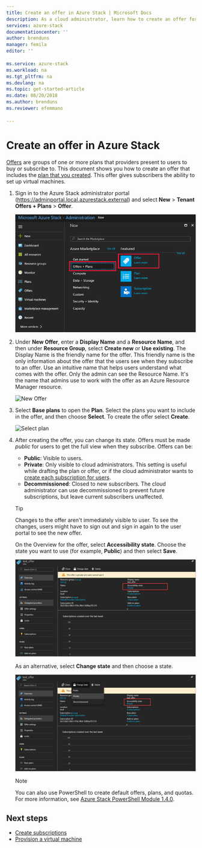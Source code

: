```yaml
---
title: Create an offer in Azure Stack | Microsoft Docs
description: As a cloud administrator, learn how to create an offer for your users in Azure Stack.
services: azure-stack
documentationcenter: ''
author: brenduns
manager: femila
editor: ''

ms.service: azure-stack
ms.workload: na
ms.tgt_pltfrm: na
ms.devlang: na
ms.topic: get-started-article
ms.date: 08/20/2018
ms.author: brenduns
ms.reviewer: efemmano

---
```

# Create an offer in Azure Stack

[Offers](azure-stack-key-features.md) are groups of one or more plans that providers present to users to buy or subscribe to. This document shows you how to create an offer that includes the [plan that you created](azure-stack-create-plan.md). This offer gives subscribers the ability to set up virtual machines.

1. Sign in to the Azure Stack administrator portal (https://adminportal.local.azurestack.external) and select **New** > **Tenant Offers + Plans** > **Offer**.

   ![Create an offer](media/azure-stack-create-offer/image01.png)
  
2. Under **New Offer**, enter a **Display Name** and a **Resource Name**, and then under **Resource Group**, select **Create new** or **Use existing**. The Display Name is the friendly name for the offer. This friendly name is the only information about the offer that the users see when they subscribe to an offer. Use an intuitive name that helps users understand what comes with the offer. Only the admin can see the Resource Name. It's the name that admins use to work with the offer as an Azure Resource Manager resource.

   ![New Offer](media/azure-stack-create-offer/image01a.png)
  
3. Select **Base plans** to open the **Plan**. Select the plans you want to include in the offer, and then choose **Select**. To create the offer select **Create**.

   ![Select plan](media/azure-stack-create-offer/image02.png)
  
4. After creating the offer, you can change its state. Offers must be made *public* for users to get the full view when they subscribe. Offers can be:

   - **Public**: Visible to users.
   - **Private**: Only visible to cloud administrators. This setting is useful while drafting the plan or offer, or if the cloud administrator wants to [create each subscription for users](azure-stack-subscribe-plan-provision-vm.md#create-a-subscription-as-a-cloud-operator).
   - **Decommissioned**: Closed to new subscribers. The cloud administrator can use decommissioned to prevent future subscriptions, but leave current subscribers unaffected.

   > [!TIP]  
   > Changes to the offer aren't immediately visible to user. To see the changes, users might have to sign out and sign in again to the user portal to see the new offer.

   On the Overview for the offer, select **Accessibility state**. Choose the state you want to use (for example, **Public**) and then select **Save**.
 
     ![Choose the state](media/azure-stack-create-offer/change-stage-1807.png)

     As an alternative, select **Change state** and then choose a state.

    ![Select Accessibility state](media/azure-stack-create-offer/change-stage-select-1807.png)

   > [!NOTE]
   > You can also use PowerShell to create default offers, plans, and quotas. For more information, see [Azure Stack PowerShell Module 1.4.0](https://docs.microsoft.com/powershell/azure/azure-stack/overview?view=azurestackps-1.4.0).

## Next steps

- [Create subscriptions](azure-stack-subscribe-plan-provision-vm.md)
- [Provision a virtual machine](azure-stack-provision-vm.md)
